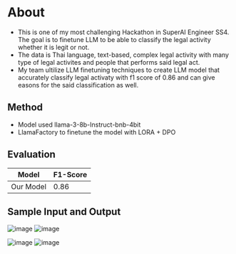 # About
- This is one of my most challenging Hackathon in SuperAI Engineer SS4. The goal is to finetune LLM to be able to classify the legal activity whether it is legit or not.
- The data is Thai language, text-based, complex legal activity with many type of legal activites and people that performs said legal act.
- My team ultilize LLM finetuning techniques to create LLM model that accurately classify legal activaty with f1 score of 0.86 and can give easons for the said classification as well.

## Method
- Model used llama-3-8b-Instruct-bnb-4bit
- LlamaFactory to finetune the model with LORA + DPO

## Evaluation
| Model           | F1-Score |
|------------------|----------|
| Our Model  | 0.86    |

## Sample Input and Output
![image](https://github.com/user-attachments/assets/bb338a7c-b9dd-4af1-a204-b98f4c26246e)
![image](https://github.com/user-attachments/assets/b5b90a1a-7742-4169-b1b6-4fd5bbd62fb3)

![image](https://github.com/user-attachments/assets/2b6f9bd6-2a22-4e4e-867c-4bcdf11335f4)
![image](https://github.com/user-attachments/assets/07481b34-a544-41e2-a635-f459d6545b32)
